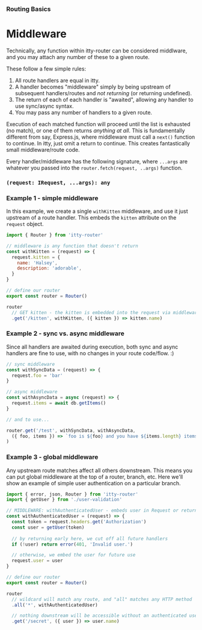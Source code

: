 ### Routing Basics
# Middleware
Technically, any function within itty-router can be considered middlware, and you may attach any number of these to a given route.

These follow a few simple rules:

1. All route handlers are equal in itty.
1. A handler becomes "middleware" simply by being upstream of subsequent handlers/routes and *not returning* (or returning undefined).
1. The return of each of each handler is "awaited", allowing any handler to use sync/async syntax.
1. You may pass any number of handlers to a given route.

Execution of each matched function will proceed until the list is exhausted (no match), or one of them returns *anything at all*.  This is fundamentally different from say, Express.js, where middleware must call a `next()` function to continue.  In itty, just omit a return to continue.  This creates fantastically small middleware/route code.

Every handler/middleware has the following signature, where `...args` are whatever you passed into the `router.fetch(request, ..args)` function.
### `(request: IRequest, ...args): any`

### Example 1 - simple middleware

In this example, we create a single `withKitten` middleware, and use it just upstream of a route handler.  This embeds the `kitten` attribute on the `request` object.

```js
import { Router } from 'itty-router'

// middleware is any function that doesn't return
const withKitten = (request) => {
  request.kitten = {
    name: 'Halsey',
    description: 'adorable',
  }
}

// define our router
export const router = Router()

router
  // GET kitten - the kitten is embedded into the request via middleware
  .get('/kitten', withKitten, ({ kitten }) => kitten.name)
```

### Example 2 - sync vs. async middleware

Since all handlers are awaited during execution, both sync and async handlers are fine to use, with no changes in your route code/flow. :)

```js
// sync middleware
const withSyncData = (request) => {
  request.foo = 'bar'
}

// async middleware
const withAsyncData = async (request) => {
  request.items = await db.getItems()
}

// and to use...

router.get('/test', withSyncData, withAsyncData,
  ({ foo, items }) => `foo is ${foo} and you have ${items.length} items`
)
```

### Example 3 - global middleware

Any upstream route matches affect all others downstream.  This means you can put global middleware at the top of a router, branch, etc.  Here we'll show an example of simple user authentication on a particular branch.


```js
import { error, json, Router } from 'itty-router'
import { getUser } from './user-validation'

// MIDDLEWARE: withAuthenticatedUser - embeds user in Request or returns a 401
const withAuthenticatedUser = (request) => {
  const token = request.headers.get('Authorization')
  const user = getUser(token)
  
  // by returning early here, we cut off all future handlers
  if (!user) return error(401, 'Invalid user.')

  // otherwise, we embed the user for future use
  request.user = user
}

// define our router
export const router = Router()

router
  // wildcard will match any route, and "all" matches any HTTP method
  .all('*', withAuthenticatedUser)

  // nothing downstream will be accessible without an authenticated user
  .get('/secret', ({ user }) => user.name)
```
